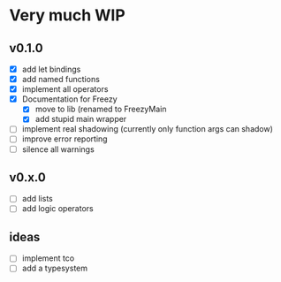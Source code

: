 # Very much WIP

## v0.1.0

- [x] add let bindings
- [x] add named functions
- [x] implement all operators
- [x] Documentation for Freezy
  - [x] move to lib (renamed to FreezyMain
  - [x] add stupid main wrapper
- [ ] implement real shadowing (currently only function args can shadow)
- [ ] improve error reporting
- [ ] silence all warnings

## v0.x.0

- [ ] add lists
- [ ] add logic operators

## ideas

- [ ] implement tco
- [ ] add a typesystem
